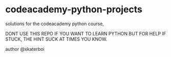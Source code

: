 codeacademy-python-projects
===========================

solutions for the codeacademy python course, 

DONT USE THIS REPO IF YOU WANT TO LEARN PYTHON BUT FOR HELP IF STUCK, THE HINT SUCK AT TIMES YOU KNOW.


author @xkaterboi